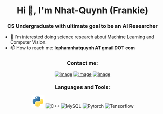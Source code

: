 <h1 align="center">Hi 👋, I'm Nhat-Quynh (Frankie) </h1>
<h3 align="center">CS Undergraduate with ultimate goal to be an AI Researcher</h3>

- 🔭 I'm interested doing science research about Machine Learning and Computer Vision. 
- 📫 How to reach me: **lephamnhatquynh AT gmail DOT com**

<h3 align="center">Contact me:</h3>
<div align="center">

[![image](https://img.shields.io/badge/LinkedIn-0077B5?style=for-the-badge&logo=linkedin&logoColor=white)](https://www.linkedin.com/in/lephamnhatquynh/)
[![image](https://img.shields.io/badge/Instagram-E4405F?style=for-the-badge&logo=instagram&logoColor=white)](https://www.instagram.com/frankiecomrade/)
[![image](https://img.shields.io/badge/Gmail-D14836?style=for-the-badge&logo=gmail&logoColor=white)](mailto:lephamnhatquynh@gmail.com)
  
</div>

<h3 align="center">Languages and Tools:</h3>

<p align="center"> 
  <a target="_blank"> 
    <img src="https://raw.githubusercontent.com/devicons/devicon/master/icons/python/python-original.svg" alt="python" width="40" height="40"/> 
  </a> 
  <a  target="_blank"> 
    <img src="https://github.com/get-icon/geticon/raw/master/icons/c-plusplus.svg" alt="C++" width="40" height="40"/> 
  </a> 
   <a target="_blank"> 
    <img src="https://github.com/get-icon/geticon/raw/master/icons/mysql.svg" alt="MySQL" width="40" height="40"/> 
  </a> 
  <a  target="_blank"> 
    <img src="https://github.com/valohai/ml-logos/blob/master/pytorch.svg" alt="Pytorch" width="40" height="40"/> 
  </a> 
   <a target="_blank"> 
    <img src="https://github.com/valohai/ml-logos/blob/master/tensorflow-tf.svg" alt="Tensorflow" width="40" height="40"/> 
  </a> 
</p>
